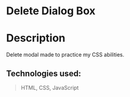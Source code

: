 # Delete Dialog Box

# Description

Delete modal made to practice my CSS abilities.

## Technologies used:
 
 > HTML, CSS, JavaScript
